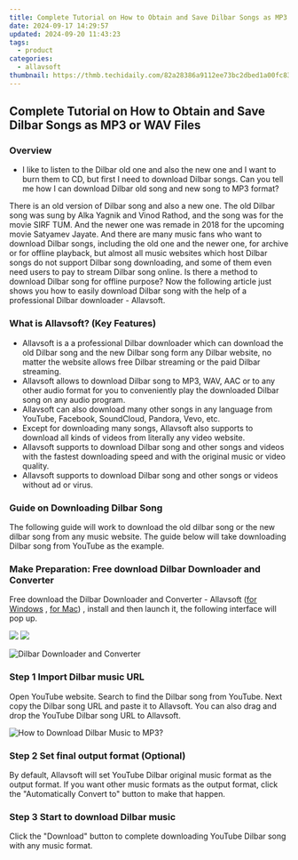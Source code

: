 ```yaml
---
title: Complete Tutorial on How to Obtain and Save Dilbar Songs as MP3 or WAV Files
date: 2024-09-17 14:29:57
updated: 2024-09-20 11:43:23
tags:
  - product
categories:
  - allavsoft
thumbnail: https://thmb.techidaily.com/82a28386a9112ee73bc2dbed1a00fc83e61f6f26163c69b1bc0d92f7095e097d.JPG
---
```


## Complete Tutorial on How to Obtain and Save Dilbar Songs as MP3 or WAV Files

### Overview

* I like to listen to the Dilbar old one and also the new one and I want to burn them to CD, but first I need to download Dilbar songs. Can you tell me how I can download Dilbar old song and new song to MP3 format?

There is an old version of Dilbar song and also a new one. The old Dilbar song was sung by Alka Yagnik and Vinod Rathod, and the song was for the movie SIRF TUM. And the newer one was remade in 2018 for the upcoming movie Satyamev Jayate. And there are many music fans who want to download Dilbar songs, including the old one and the newer one, for archive or for offline playback, but almost all music websites which host Dilbar songs do not support Dilbar song downloading, and some of them even need users to pay to stream Dilbar song online. Is there a method to download Dilbar song for offline purpose? Now the following article just shows you how to easily download Dilbar song with the help of a professional Dilbar downloader - Allavsoft.

### What is Allavsoft? (Key Features)

* Allavsoft is a a professional Dilbar downloader which can download the old Dilbar song and the new Dilbar song form any Dilbar website, no matter the website allows free Dilbar streaming or the paid Dilbar streaming.
* Allavsoft allows to download Dilbar song to MP3, WAV, AAC or to any other audio format for you to conveniently play the downloaded Dilbar song on any audio program.
* Allavsoft can also download many other songs in any language from YouTube, Facebook, SoundCloud, Pandora, Vevo, etc.
* Except for downloading many songs, Allavsoft also supports to download all kinds of videos from literally any video website.
* Allavsoft supports to download Dilbar song and other songs and videos with the fastest downloading speed and with the original music or video quality.
* Allavsoft supports to download Dilbar song and other songs or videos without ad or virus.

### Guide on Downloading Dilbar Song

The following guide will work to download the old dilbar song or the new dilbar song from any music website. The guide below will take downloading Dilbar song from YouTube as the example.

### Make Preparation: Free download Dilbar Downloader and Converter

Free download the Dilbar Downloader and Converter - Allavsoft ([for Windows](https://tools.techidaily.com/allavsoft/products/) , [for Mac](https://tools.techidaily.com/allavsoft/products/)) , install and then launch it, the following interface will pop up.

[![](https://www.allavsoft.com/how-to/../images/how-to/free-download-win.jpg)](https://tools.techidaily.com/allavsoft/products/) [![](https://www.allavsoft.com/how-to/../images/how-to/free-download-mac.jpg)](https://tools.techidaily.com/allavsoft/products/)

![Dilbar Downloader and Converter](https://www.allavsoft.com/how-to/../images/allavsoft/screen-shot-600.jpg)

### Step 1 Import Dilbar music URL

Open YouTube website. Search to find the Dilbar song from YouTube. Next copy the Dilbar song URL and paste it to Allavsoft. You can also drag and drop the YouTube Dilbar song URL to Allavsoft.

![How to Download Dilbar Music to MP3?](https://www.allavsoft.com/how-to/../images/how-to/download-rtmp-video/download-rtmp-video.jpg)

### Step 2 Set final output format (Optional)

By default, Allavsoft will set YouTube Dilbar original music format as the output format. If you want other music formats as the output format, click the "Automatically Convert to" button to make that happen.

### Step 3 Start to download Dilbar music

Click the "Download" button to complete downloading YouTube Dilbar song with any music format.

<ins class="adsbygoogle"
     style="display:block"
     data-ad-format="autorelaxed"
     data-ad-client="ca-pub-7571918770474297"
     data-ad-slot="1223367746"></ins>



<ins class="adsbygoogle"
     style="display:block"
     data-ad-client="ca-pub-7571918770474297"
     data-ad-slot="8358498916"
     data-ad-format="auto"
     data-full-width-responsive="true"></ins>
